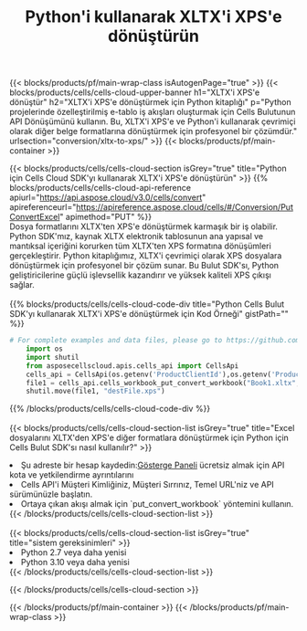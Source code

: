﻿---
title:  Python'i kullanarak XLTX'i XPS'e dönüştürün
description:  XLTX biçimindeki bir dosyayı XPS biçimindeki bir dosyaya dönüştürmek için Python için Aspose.Cells Bulut SDK'sını kullanma.
---
{{< blocks/products/pf/main-wrap-class isAutogenPage="true" >}}
{{< blocks/products/cells/cells-cloud-upper-banner h1="XLTX\'i XPS\'e dönüştür" h2="XLTX\'i XPS\'e dönüştürmek için Python kitaplığı" p="Python projelerinde özelleştirilmiş e-tablo iş akışları oluşturmak için Cells Bulutunun API Dönüşümünü kullanın. Bu, XLTX\'i XPS\'e ve Python\'i kullanarak çevrimiçi olarak diğer belge formatlarına dönüştürmek için profesyonel bir çözümdür." urlsection="conversion/xltx-to-xps/" >}}
{{< blocks/products/pf/main-container >}}

{{< blocks/products/cells/cells-cloud-section isGrey="true" title="Python için Cells Cloud SDK\'yı kullanarak XLTX\'i XPS\'e dönüştürün" >}}
{{% blocks/products/cells/cells-cloud-api-reference apiurl="https://api.aspose.cloud/v3.0/cells/convert" apireferenceurl="https://apireference.aspose.cloud/cells/#/Conversion/PutConvertExcel" apimethod="PUT" %}}
<br/>
Dosya formatlarını XLTX'ten XPS'e dönüştürmek karmaşık bir iş olabilir. Python SDK'mız, kaynak XLTX elektronik tablosunun ana yapısal ve mantıksal içeriğini korurken tüm XLTX'ten XPS formatına dönüşümleri gerçekleştirir. Python kitaplığımız, XLTX'i çevrimiçi olarak XPS dosyalara dönüştürmek için profesyonel bir çözüm sunar. Bu Bulut SDK'sı, Python geliştiricilerine güçlü işlevsellik kazandırır ve yüksek kaliteli XPS çıkışı sağlar.
<br/>
<br/>
{{% blocks/products/cells/cells-cloud-code-div title="Python Cells Bulut SDK\'yı kullanarak XLTX\'i XPS\'e dönüştürmek için Kod Örneği" gistPath="" %}}
 
```python
# For complete examples and data files, please go to https://github.com/aspose-cells-cloud/aspose-cells-cloud-python/
    import os
    import shutil
    from asposecellscloud.apis.cells_api import CellsApi
    cells_api = CellsApi(os.getenv('ProductClientId'),os.getenv('ProductClientSecret'))
    file1 = cells_api.cells_workbook_put_convert_workbook("Book1.xltx",format="xps")
    shutil.move(file1, "destFile.xps")     
```
 
{{% /blocks/products/cells/cells-cloud-code-div %}}
<br/>
<br/>
{{< blocks/products/cells/cells-cloud-section-list isGrey="true" title="Excel dosyalarını XLTX\'den XPS\'e diğer formatlara dönüştürmek için Python için Cells Bulut SDK\'sı nasıl kullanılır?" >}}
<li> Şu adreste bir hesap kaydedin:<a href="https://dashboard.aspose.cloud/">Gösterge Paneli</a> ücretsiz almak için API kota ve yetkilendirme ayrıntılarını</li>
<li>Cells API'i Müşteri Kimliğiniz, Müşteri Sırrınız, Temel URL'niz ve API sürümünüzle başlatın.</li>
<li>Ortaya çıkan akışı almak için `put_convert_workbook` yöntemini kullanın.</li>
{{< /blocks/products/cells/cells-cloud-section-list >}}
<br/>
<br/>
{{< blocks/products/cells/cells-cloud-section-list isGrey="true" title="sistem gereksinimleri" >}}
<li>Python 2.7 veya daha yenisi</li>
<li>Python 3.10 veya daha yenisi</li>
{{< /blocks/products/cells/cells-cloud-section-list >}}

{{< /blocks/products/cells/cells-cloud-section >}}

{{< /blocks/products/pf/main-container >}}
{{< /blocks/products/pf/main-wrap-class >}}
